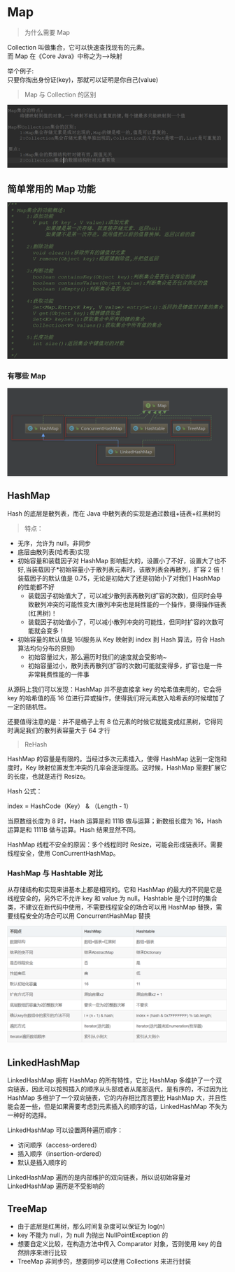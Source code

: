# Map

> 为什么需要 Map

Collection 叫做集合，它可以快速查找现有的元素。  
而 Map 在《Core Java》中称之为-->映射

举个例子:  
只要你掏出身份证(key)，那就可以证明是你自己(value)

> Map 与 Collection 的区别

![""](./pic/Map与Collection.png)

## 简单常用的 Map 功能

![""](./pic/Map功能.png)

### 有哪些 Map

![""](./pic/Map所有.png)

## HashMap

Hash 的底层是散列表，而在 Java 中散列表的实现是通过数组+链表+红黑树的

> 特点：

- 无序，允许为 null，非同步
- 底层由散列表(哈希表)实现
- 初始容量和装载因子对 HashMap 影响挺大的，设置小了不好，设置大了也不好,当装载因子\*初始容量小于散列表元素时，该散列表会再散列，扩容 2 倍！装载因子的默认值是 0.75，无论是初始大了还是初始小了对我们 HashMap 的性能都不好
  - 装载因子初始值大了，可以减少散列表再散列(扩容的次数)，但同时会导致散列冲突的可能性变大(散列冲突也是耗性能的一个操作，要得操作链表(红黑树)！
  - 装载因子初始值小了，可以减小散列冲突的可能性，但同时扩容的次数可能就会变多！
- 初始容量的默认值是 16(服务从 Key 映射到 index 到 Hash 算法，符合 Hash 算法均匀分布的原则)
  - 初始容量过大，那么遍历时我们的速度就会受影响~
  - 初始容量过小，散列表再散列(扩容的次数)可能就变得多，扩容也是一件非常耗费性能的一件事

从源码上我们可以发现：HashMap 并不是直接拿 key 的哈希值来用的，它会将 key 的哈希值的高 16 位进行异或操作，使得我们将元素放入哈希表的时候增加了一定的随机性。

还要值得注意的是：并不是桶子上有 8 位元素的时候它就能变成红黑树，它得同时满足我们的散列表容量大于 64 才行

> ReHash

HashMap 的容量是有限的。当经过多次元素插入，使得 HashMap 达到一定饱和度时，Key 映射位置发生冲突的几率会逐渐提高。这时候，HashMap 需要扩展它的长度，也就是进行 Resize。

Hash 公式：

index = HashCode（Key） & （Length - 1）

当原数组长度为 8 时，Hash 运算是和 111B 做与运算；新数组长度为 16，Hash 运算是和 1111B 做与运算。Hash 结果显然不同。

HashMap 线程不安全的原因：多个线程同时 Resize，可能会形成链表环。需要线程安全，使用 ConCurrentHashMap。

### HashMap 与 Hashtable 对比

从存储结构和实现来讲基本上都是相同的。它和 HashMap 的最大的不同是它是线程安全的，另外它不允许 key 和 value 为 null。Hashtable 是个过时的集合类，不建议在新代码中使用，不需要线程安全的场合可以用 HashMap 替换，需要线程安全的场合可以用 ConcurrentHashMap 替换

![""](./pic/HashMapHashTable.png)

## LinkedHashMap

LinkedHashMap 拥有 HashMap 的所有特性，它比 HashMap 多维护了一个双向链表，因此可以按照插入的顺序从头部或者从尾部迭代，是有序的，不过因为比 HashMap 多维护了一个双向链表，它的内存相比而言要比 HashMap 大，并且性能会差一些，但是如果需要考虑到元素插入的顺序的话，LinkedHashMap 不失为一种好的选择。

LinkedHashMap 可以设置两种遍历顺序：

- 访问顺序（access-ordered）
- 插入顺序（insertion-ordered）
- 默认是插入顺序的

LinkedHashMap 遍历的是内部维护的双向链表，所以说初始容量对 LinkedHashMap 遍历是不受影响的

## TreeMap

- 由于底层是红黑树，那么时间复杂度可以保证为 log(n)
- key 不能为 null，为 null 为抛出 NullPointException 的
- 想要自定义比较，在构造方法中传入 Comparator 对象，否则使用 key 的自然排序来进行比较
- TreeMap 非同步的，想要同步可以使用 Collections 来进行封装
